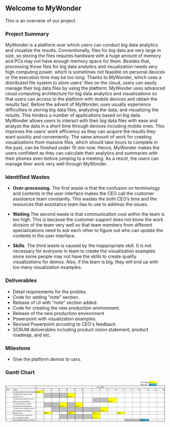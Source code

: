 ## Welcome to MyWonder
This is an overveiw of our project.

### Project Summary

MyWonder is a platform over which users can conduct big data analytics and visualize the results. Conventionally, files for big data are very large in size, so storing the files requires hardware with a huge amount of memory and PCs may not have enough memory space for them. Besides that, processing those files for big data analytics and visualization needs very high computing power, which is sometimes not feasible on personal devices or the execution time may be too long. Thanks to MyWonder, which uses a distributed file system to store users’ files on the cloud, users can easily manage their big data files by using the platform. MyWonder uses advanced cloud computing architecture for big data analytics and visualizations so that users can access to the platform with mobile devices and obtain the results fast. Before the advent of MyWonder, uses usually experience difficulties in storing big data files, analyzing the data, and visualizing the results. This hinders a number of applications based on big data. MyWonder allows users to interact with their big data files with ease and analyze the data in a short time through devices including mobile ones. This improves the users’ work efficiency as they can acquire the results they want quickly and conveniently. The same amount of work for creating visualizations from massive files, which should take hours to complete in the past, can be finished under 10 min now. Hence, MyWonder makes the users confident as they can calculate their analytics and summaries with their phones even before jumping to a meeting. As a result, the users can manage their work very well through MyWonder.

### Identified Wastes
- **Over-processing**. The first waste is that the confusion on terminology and contents in the user interface makes the CEO call the customer assistance team constantly. This wastes the both CEO’s time and the resources that assistance team has to use to address the issues. 

- **Waiting**.The second waste is that communication cost within the team is too high. This is because the customer support does not know the work division of the team very well so that team members from different specializations need to ask each other to figure out who can update the contents in the user interface.

- **Skills**. The third waste is caused by the inappropriate skill. It is not necessary for everyone in team to create the visualization examples since some people may not have the skills to create quality visualizations for demos. Also, if the team is big, they will end up with too many visualization examples.

### Deliverables
- Detail requirements for the probles.
- Code for adding "note" section.
- Release of UI with "note" section added.
- Code for creating the new production environment.
- Release of the new production environment
- Powerpoint with visualization examples.
- Revised Powerpoint accoding to CEO's feedback.
- SCRUM deliverables including product vision statement, product roadmap, and etc.

### Milestone
- Give the platform demos to usrs.

### Gantt Chart

<img src='./GC2.PNG' align="center" width=970>
